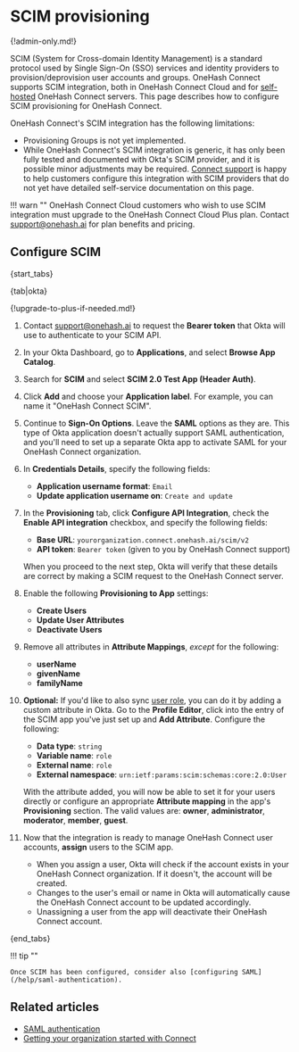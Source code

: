 # SCIM provisioning

{!admin-only.md!}

SCIM (System for Cross-domain Identity Management) is a standard
protocol used by Single Sign-On (SSO) services and identity providers
to provision/deprovision user accounts and groups. OneHash Connect supports SCIM
integration, both in OneHash Connect Cloud and for [self-hosted](/self-hosting/)
OneHash Connect servers.  This page describes how to configure SCIM provisioning
for OneHash Connect.

OneHash Connect's SCIM integration has the following limitations:

* Provisioning Groups is not yet implemented.
* While OneHash Connect's SCIM integration is generic, it has only been
  fully tested and documented with Okta's SCIM provider, and it is
  possible minor adjustments may be required. [Connect
  support](/help/contact-support) is happy to help customers configure
  this integration with SCIM providers that do not yet have detailed
  self-service documentation on this page.

!!! warn ""
    OneHash Connect Cloud customers who wish to use SCIM integration must upgrade to
    the OneHash Connect Cloud Plus plan. Contact
    [support@onehash.ai](mailto:support@onehash.ai) for plan benefits and pricing.

## Configure SCIM

{start_tabs}

{tab|okta}

{!upgrade-to-plus-if-needed.md!}

1.  Contact [support@onehash.ai](mailto:support@onehash.ai) to request the
    **Bearer token** that Okta will use to authenticate to your SCIM API.

1. In your Okta Dashboard, go to **Applications**, and select
   **Browse App Catalog**.

1. Search for **SCIM** and select **SCIM 2.0 Test App (Header Auth)**.

1. Click **Add** and choose your **Application label**. For example, you can
   name it "OneHash Connect SCIM".

1. Continue to **Sign-On Options**. Leave the **SAML** options as they are.
   This type of Okta application doesn't actually support SAML authentication,
   and you'll need to set up a separate Okta app to activate SAML for your OneHash Connect
   organization.

1. In **Credentials Details**, specify the following fields:
     * **Application username format**: `Email`
     * **Update application username on**: `Create and update`

1. In the **Provisioning** tab, click **Configure API Integration**, check the
   **Enable API integration** checkbox, and specify the following fields:
     * **Base URL**: `yourorganization.connect.onehash.ai/scim/v2`
     * **API token**: `Bearer token` (given to you by OneHash Connect support)

    When you proceed to the next step, Okta will verify that these details are
    correct by making a SCIM request to the OneHash Connect server.

1. Enable the following **Provisioning to App** settings:
     * **Create Users**
     * **Update User Attributes**
     * **Deactivate Users**

1. Remove all attributes in **Attribute Mappings**, _except_ for the following:
     * **userName**
     * **givenName**
     * **familyName**

1. **Optional:** If you'd like to also sync [user role](/help/roles-and-permissions),
   you can do it by adding a custom attribute in Okta. Go to the **Profile Editor**,
   click into the entry of the SCIM app you've just set up and **Add Attribute**.
   Configure the following:
    * **Data type**: `string`
    * **Variable name**: `role`
    * **External name**: `role`
    * **External namespace**: `urn:ietf:params:scim:schemas:core:2.0:User`

    With the attribute added, you will now be able to set it for your users directly
    or configure an appropriate **Attribute mapping** in the app's **Provisioning**
    section.
    The valid values are: **owner**, **administrator**, **moderator**, **member**, **guest**.

1. Now that the integration is ready to manage OneHash Connect user accounts, **assign**
   users to the SCIM app.
     * When you assign a user, Okta will check if the account exists in your
       OneHash Connect organization. If it doesn't, the account will be created.
     * Changes to the user's email or name in Okta will automatically cause the
       OneHash Connect account to be updated accordingly.
     * Unassigning a user from the app will deactivate their OneHash Connect account.

{end_tabs}

!!! tip ""

    Once SCIM has been configured, consider also [configuring SAML](/help/saml-authentication).

## Related articles

* [SAML authentication](/help/saml-authentication)
* [Getting your organization started with Connect](/help/getting-your-organization-started-with-connect)
